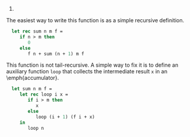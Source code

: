 1.
  The easiest way to write this function is as a simple recursive definition.
  
```ocaml
  let rec sum n m f =
     if n > m then
        0
     else
        f n + sum (n + 1) m f
```
  This function is not tail-recursive.  A simple way to fix it is to define an auxiliary function
  `loop` that collects the intermediate result `x` in an
  \emph{accumulator}.
  
```ocaml
  let sum n m f =
     let rec loop i x =
        if i > m then
           x
        else
           loop (i + 1) (f i + x)
     in
        loop n
```

